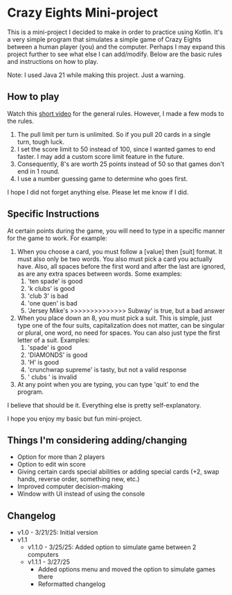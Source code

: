 # Crazy Eights Mini-project

This is a mini-project I decided to make in order to practice using Kotlin. It's a
very simple program that simulates a simple game of Crazy Eights between a human player (you) and
the computer. Perhaps I may expand this project further to see what else I can add/modify.
Below are the basic rules and instructions on how to play.

Note: I used Java 21 while making this project. Just a warning.

## How to play

Watch this [short video](https://www.youtube.com/watch?v=1c4YPQTS35I) for the general rules.
However, I made a few mods to the rules.

1. The pull limit per turn is unlimited. So if you pull 20 cards in a single turn, tough luck.
2. I set the score limit to 50 instead of 100, since I wanted games to end faster. I may add a custom score limit feature in the future.
3. Consequently, 8's are worth 25 points instead of 50 so that games don't end in 1 round.
4. I use a number guessing game to determine who goes first.

I hope I did not forget anything else. Please let me know if I did.

## Specific Instructions

At certain points during the game, you will need to type in a specific manner for the game to work.
For example:

1. When you choose a card, you must follow a [value] then [suit] format. It must also only be two words. You also must pick a card you actually have. Also, all spaces before the first word and after the last are ignored, as are any extra spaces between words. Some examples:
   1. 'ten spade' is good
   2. 'k clubs' is good
   3. 'club 3' is bad
   4. 'one quen' is bad
   5. 'Jersey Mike's >>>>>>>>>>>>>> Subway' is true, but a bad answer
2. When you place down an 8, you must pick a suit. This is simple, just type one of the four suits, capitalization does not matter, can be singular or plural, one word, no need for spaces. You can also just type the first letter of a suit. Examples:
   1. 'spade' is good
   2. 'DIAMONDS' is good
   3. 'H' is good
   4. 'crunchwrap supreme' is tasty, but not a valid response
   5. ' clubs ' is invalid
3. At any point when you are typing, you can type 'quit' to end the program.

I believe that should be it. Everything else is pretty self-explanatory.

I hope you enjoy my basic but fun mini-project.

## Things I'm considering adding/changing

- Option for more than 2 players
- Option to edit win score
- Giving certain cards special abilities or adding special cards (+2, swap hands, reverse order, something new, etc.)
- Improved computer decision-making
- Window with UI instead of using the console

## Changelog

- v1.0 - 3/21/25: Initial version
- v1.1
    - v1.1.0 - 3/25/25: Added option to simulate game between 2 computers 
    - v1.1.1 - 3/27/25
      - Added options menu and moved the option to simulate games there
      - Reformatted changelog
